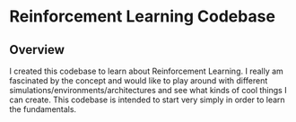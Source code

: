 # Reinforcement Learning Codebase

## Overview

I created this codebase to learn about Reinforcement Learning. I really am fascinated by the concept and would like to play around with different simulations/environments/architectures and see what kinds of cool things I can create. This codebase is intended to start very simply in order to learn the fundamentals.





